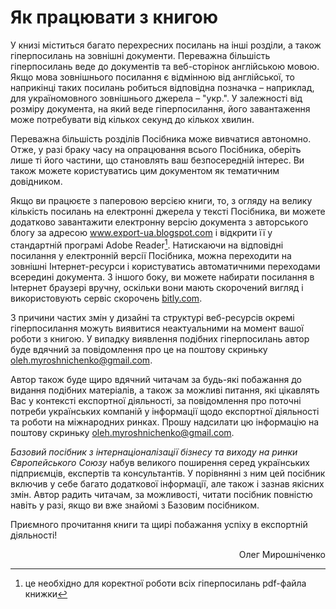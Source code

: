 # Як працювати з книгою

У книзі міститься багато перехресних посилань на інші розділи, а також гіперпосилань на зовнішні документи. Переважна більшість гіперпосилань веде до документів та веб-сторінок англійською мовою. Якщо мова зовнішнього посилання є відмінною від англійської, то наприкінці таких посилань робиться відповідна позначка – наприклад, для україномовного зовнішнього джерела – "укр.". У залежності від розміру документа, на який веде гіперпосилання, його завантаження може потребувати від кількох секунд до кількох хвилин.

Переважна більшість розділів Посібника може вивчатися автономно. Отже, у разі браку часу на опрацювання всього Посібника, оберіть лише ті його частини, що становлять ваш безпосередній інтерес. Ви також можете користуватись цим документом як тематичним довідником.

Якщо ви працюєте з паперовою версією книги, то, з огляду на велику кількість посилань на електронні джерела у тексті Посібника, ви можете додатково завантажити електронну версію документа з авторського блогу за адресою <a href="https://www.export-ua.blogspot.com">www.export-ua.blogspot.com</a> і відкрити її у cтандартній програмі Adobe Reader[^2].  Натискаючи на відповідні посилання у електронній версії Посібника, можна переходити на зовнішні Інтернет-ресурси і користуватись автоматичними переходами всередині документа. З іншого боку, ви можете набирати посилання в Інтернет браузері вручну, оскільки вони мають скорочений вигляд і використовують сервіс скорочень <a href="https://bitly.com">bitly.com</a>.

З причини частих змін у дизайні та структурі веб-ресурсів окремі гіперпосилання можуть виявитися неактуальними на момент вашої роботи з книгою. У випадку виявлення подібних гіперпосилань автор буде вдячний за повідомлення про це на поштову скриньку oleh.myroshnichenko@gmail.com.

Автор також буде щиро вдячний читачам за будь-які побажання до видання подібних матеріалів, а також за можливі питання, які цікавлять Вас у контексті експортної діяльності, за повідомлення про поточні потреби українських компаній у інформації щодо експортної діяльності та роботи на міжнародних ринках. Прошу надсилати цю інформацію на поштову скриньку oleh.myroshnichenko@gmail.com.

*Базовий посібник з інтернаціоналізації бізнесу та виходу на ринки Європейського Союзу* набув великого поширення серед українських підприємців, експертів та консультантів. У порівнянні з ним цей посібник включив у себе багато додаткової інформації, але також і зазнав якісних змін. Автор радить читачам, за можливості, читати посібник повністю навіть у разі, якщо ви вже знайомі з Базовим посібником. 

Приємного прочитання книги та щирі побажання успіху в експортній діяльності! 
<p align="right">Олег Мирошніченко</p>

[^2]: це необхідно для коректної роботи всіх гіперпосилань pdf-файла книжки
